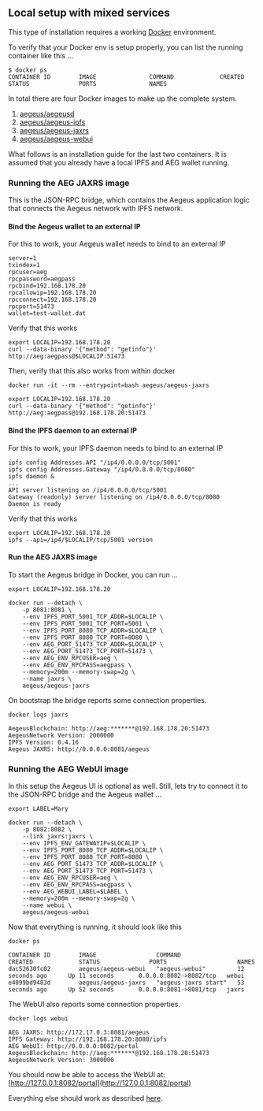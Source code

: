 ## Local setup with mixed services

This type of installation requires a working [Docker](https://www.docker.com/community-edition#/download) environment.

To verify that your Docker env is setup properly, you can list the running container like this ...

    $ docker ps
    CONTAINER ID        IMAGE               COMMAND             CREATED             STATUS              PORTS               NAMES

In total there are four Docker images to make up the complete system.

1. [aegeus/aegeusd](https://hub.docker.com/r/aegeus/aegeusd)
2. [aegeus/aegeus-ipfs](https://hub.docker.com/r/aegeus/aegeus-ipfs)
3. [aegeus/aegeus-jaxrs](https://hub.docker.com/r/aegeus/aegeus-jaxrs)
4. [aegeus/aegeus-webui](https://hub.docker.com/r/aegeus/aegeus-webui)

What follows is an installation guide for the last two containers.
It is assumed that you already have a local IPFS and AEG wallet running.

### Running the AEG JAXRS image

This is the JSON-RPC bridge, which contains the Aegeus application logic that connects the Aegeus network with IPFS network.

#### Bind the Aegeus wallet to an external IP

For this to work, your Aegeus wallet needs to bind to an external IP

    server=1
    txindex=1
    rpcuser=aeg
    rpcpassword=aegpass
    rpcbind=192.168.178.20
    rpcallowip=192.168.178.20
    rpcconnect=192.168.178.20
    rpcport=51473
    wallet=test-wallet.dat

Verify that this works

    export LOCALIP=192.168.178.20
    curl --data-binary '{"method": "getinfo"}' http://aeg:aegpass@$LOCALIP:51473

Then, verify that this also works from within docker

    docker run -it --rm --entrypoint=bash aegeus/aegeus-jaxrs

    export LOCALIP=192.168.178.20
    curl --data-binary '{"method": "getinfo"}' http://aeg:aegpass@192.168.178.20:51473

#### Bind the IPFS daemon to an external IP

For this to work, your IPFS daemon needs to bind to an external IP

    ipfs config Addresses.API "/ip4/0.0.0.0/tcp/5001"
    ipfs config Addresses.Gateway "/ip4/0.0.0.0/tcp/8080"
    ipfs daemon &
    ...
    API server listening on /ip4/0.0.0.0/tcp/5001
    Gateway (readonly) server listening on /ip4/0.0.0.0/tcp/8080
    Daemon is ready

Verify that this works

    export LOCALIP=192.168.178.20
    ipfs --api=/ip4/$LOCALIP/tcp/5001 version

#### Run the AEG JAXRS image

To start the Aegeus bridge in Docker, you can run ...

    export LOCALIP=192.168.178.20

    docker run --detach \
        -p 8081:8081 \
        --env IPFS_PORT_5001_TCP_ADDR=$LOCALIP \
        --env IPFS_PORT_5001_TCP_PORT=5001 \
        --env IPFS_PORT_8080_TCP_ADDR=$LOCALIP \
        --env IPFS_PORT_8080_TCP_PORT=8080 \
        --env AEG_PORT_51473_TCP_ADDR=$LOCALIP \
        --env AEG_PORT_51473_TCP_PORT=51473 \
        --env AEG_ENV_RPCUSER=aeg \
        --env AEG_ENV_RPCPASS=aegpass \
        --memory=200m --memory-swap=2g \
        --name jaxrs \
        aegeus/aegeus-jaxrs

On bootstrap the bridge reports some connection properties.

    docker logs jaxrs

    AegeusBlockchain: http://aeg:*******@192.168.178.20:51473
    AegeusNetwork Version: 2000000
    IPFS Version: 0.4.16
    Aegeus JAXRS: http://0.0.0.0:8081/aegeus

### Running the AEG WebUI image

In this setup the Aegeus UI is optional as well. Still, lets try to connect it to the JSON-RPC bridge and the Aegeus wallet  ...

    export LABEL=Mary

    docker run --detach \
        -p 8082:8082 \
        --link jaxrs:jaxrs \
        --env IPFS_ENV_GATEWAYIP=$LOCALIP \
        --env IPFS_PORT_8080_TCP_ADDR=$LOCALIP \
        --env IPFS_PORT_8080_TCP_PORT=8080 \
        --env AEG_PORT_51473_TCP_ADDR=$LOCALIP \
        --env AEG_PORT_51473_TCP_PORT=51473 \
        --env AEG_ENV_RPCUSER=aeg \
        --env AEG_ENV_RPCPASS=aegpass \
        --env AEG_WEBUI_LABEL=$LABEL \
        --memory=200m --memory-swap=2g \
        --name webui \
        aegeus/aegeus-webui

Now that everything is running, it should look like this

    docker ps

    CONTAINER ID        IMAGE                 COMMAND                CREATED             STATUS              PORTS                    NAMES
    dac52630fc02        aegeus/aegeus-webui   "aegeus-webui"         12 seconds ago      Up 11 seconds       0.0.0.0:8082->8082/tcp   webui
    e4099bd9483d        aegeus/aegeus-jaxrs   "aegeus-jaxrs start"   53 seconds ago      Up 52 seconds       0.0.0.0:8081->8081/tcp   jaxrs

The WebUI also reports some connection properties.

    docker logs webui

    AEG JAXRS: http://172.17.0.3:8081/aegeus
    IPFS Gateway: http://192.168.178.20:8080/ipfs
    AEG WebUI: http://0.0.0.0:8082/portal
    AegeusBlockchain: http://aeg:*******@192.168.178.20:51473
    AegeusNetwork Version: 3000000

You should now be able to access the WebUI at: [http://127.0.0.1:8082/portal](http://127.0.0.1:8082/portal)

Everything else should work as described [here](Setup-All-Docker.md).
